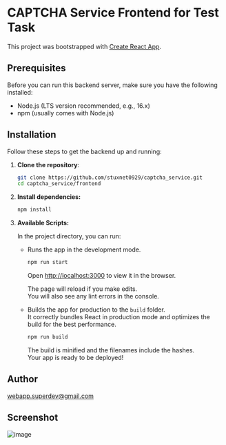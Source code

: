 # CAPTCHA Service Frontend for Test Task

This project was bootstrapped with [Create React App](https://github.com/facebook/create-react-app).

## Prerequisites

Before you can run this backend server, make sure you have the following installed:
- Node.js (LTS version recommended, e.g., 16.x)
- npm (usually comes with Node.js)

## Installation

Follow these steps to get the backend up and running:

1. **Clone the repository**:
   ```bash
   git clone https://github.com/stuxnet0929/captcha_service.git
   cd captcha_service/frontend
   ```

2. **Install dependencies:**
   ```bash
   npm install
   ```

3. **Available Scripts:**

    In the project directory, you can run:
    * Runs the app in the development mode.
        ```bash
        npm run start
        ```
        Open [http://localhost:3000](http://localhost:3000) to view it in the browser.

        The page will reload if you make edits.\
        You will also see any lint errors in the console.

    * Builds the app for production to the `build` folder.\
        It correctly bundles React in production mode and optimizes the build for the best performance.
        ```bash
        npm run build
        ```

        The build is minified and the filenames include the hashes.\
        Your app is ready to be deployed!

## Author
webapp.superdev@gmail.com

## Screenshot
![image](https://github.com/stuxnet0929/captcha_service/assets/123156769/ff9f72e3-c165-4a93-bd8e-e38383f4b94e)

